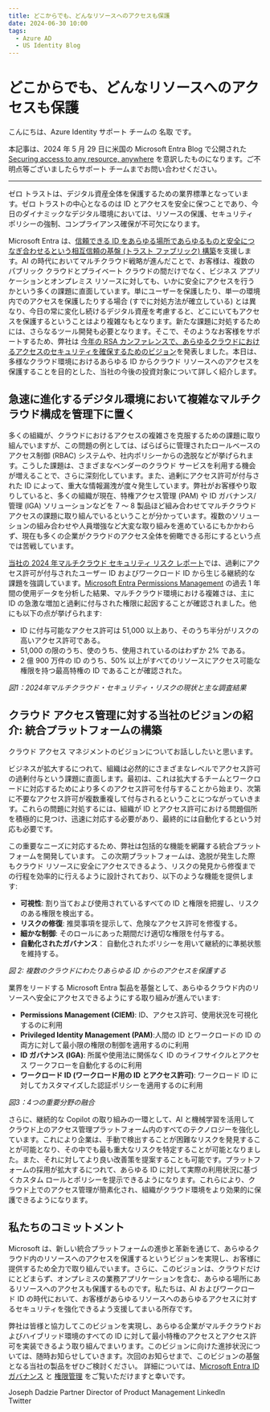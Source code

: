 ```yaml
---
title: どこからでも、どんなリソースへのアクセスも保護
date: 2024-06-30 10:00
tags:
  - Azure AD
  - US Identity Blog
---
```


# どこからでも、どんなリソースへのアクセスも保護

こんにちは、Azure Identity サポート チームの 名取 です。

本記事は、2024 年 5 月 29 日に米国の Microsoft Entra Blog で公開された [Securing access to any resource, anywhere](https://techcommunity.microsoft.com/t5/microsoft-entra-blog/securing-access-to-any-resource-anywhere/ba-p/4120308) を意訳したものになります。ご不明点等ございましたらサポート チームまでお問い合わせください。

----

ゼロ トラストは、デジタル資産全体を保護するための業界標準となっています。ゼロ トラストの中心となるのは ID とアクセスを安全に保つことであり、今日のダイナミックなデジタル環境においては、リソースの保護、セキュリティ ポリシーの強制、コンプライアンス確保が不可欠になります。

Microsoft Entra は、[信頼できる ID をあらゆる場所であらゆるものと安全につなぎ合わせるという相互信頼の基盤 (トラスト ファブリック) 構築](https://www.microsoft.com/en-us/security/blog/2024/05/08/how-implementing-a-trust-fabric-strengthens-identity-and-network/)を支援します。AI の時代においてマルチクラウド戦略が進んだことで、お客様は、複数のパブリック クラウドとプライベート クラウドの間だけでなく、ビジネス アプリケーションとオンプレミス リソースに対しても、いかに安全にアクセスを行うかという多くの課題に直面しています。単にユーザーを保護したり、単一の環境内でのアクセスを保護したりする場合 (すでに対処方法が確立している) とは異なり、今日の常に変化し続けるデジタル資産を考慮すると、どこにいてもアクセスを保護するということはより複雑なもとなります。新たな課題に対処するためには、さらなるツール開発も必要となります。そこで、そのようなお客様をサポートするため、弊社は [今年の RSA カンファレンスで、あらゆるクラウドにおけるアクセスのセキュリティを確保するためのビジョン](https://techcommunity.microsoft.com/t5/microsoft-entra-blog/microsoft-entra-announcements-and-demos-at-rsac-2024/ba-p/2520429)を発表しました。本日は、多様なクラウド環境におけるあらゆる ID からクラウド リソースへのアクセスを保護することを目的とした、当社の今後の投資対象について詳しく紹介します。

## 急速に進化するデジタル環境において複雑なマルチクラウド構成を管理下に置く

多くの組織が、クラウドにおけるアクセスの複雑さを克服するための課題に取り組んでいますが、この問題の例としては、ばらばらに管理されたロールベースのアクセス制御 (RBAC) システムや、社内ポリシーからの逸脱などが挙げられます。こうした課題は、さまざまなベンダーのクラウド サービスを利用する機会が増えることで、さらに深刻化しています。また、過剰にアクセス許可が付与された ID によって、重大な情報漏洩が度々発生しています。弊社がお客様やり取りしていると、多くの組織が現在、特権アクセス管理 (PAM) や ID ガバナンス/管理 (IGA) ソリューションなどを 7 ～ 8 製品ほど組み合わせてマルチクラウド アクセスの課題に取り組んでいるということが分かっています。複数のソリューションの組み合わせや人員増強など大変な取り組みを進めているにもかかわらず、現在も多くの企業がクラウドのアクセス全体を俯瞰できる形にするという点では苦戦しています。

[当社の 2024 年マルチクラウド セキュリティ リスク レポート](https://cdn-dynmedia-1.microsoft.com/is/content/microsoftcorp/microsoft/final/en-us/microsoft-brand/documents/2024-State-of-Multicloud-Security-Risk-Report.pdf)では、過剰にアクセス許可が付与されたユーザー ID およびワークロード ID から生じる継続的な課題を強調しています。[Microsoft Entra Permissions Management](https://www.microsoft.com/ja-jp/security/business/identity-access/microsoft-entra-permissions-management) の過去 1 年間の使用データを分析した結果、マルチクラウド環境における複雑さは、主に ID の急激な増加と過剰に付与された権限に起因することが確認されました。他にも以下の点が挙げられます:

- ID に付与可能なアクセス許可は 51,000 以上あり、そのうち半分がリスクの高いアクセス許可である。
- 51,000 の限のうち、使のうち、使用されているのはわずか 2% である。
- 2 億 900 万件の ID のうち、50% 以上がすべてのリソースにアクセス可能な権限を持つ最高特権の ID であることが確認された。

*図1：2024年マルチクラウド・セキュリティ・リスクの現状と主な調査結果*


## クラウド アクセス管理に対する当社のビジョンの紹介: 統合プラットフォームの構築

クラウド アクセス マネジメントのビジョンについてお話ししたいと思います。

ビジネスが拡大するにつれて、組織は必然的にさまざまなレベルでアクセス許可の過剰付与という課題に直面します。最初は、これは拡大するチームとワークロードに対応するためにより多くのアクセス許可を付与することから始まり、次第に不要なアクセス許可が複数重複して付与されるということにつながっていきます。これらの問題に対処するには、組織が ID とアクセス許可における問題個所を積極的に見つけ、迅速に対応する必要があり、最終的には自動化するという対応も必要です。

この重要なニーズに対応するため、弊社は包括的な機能を網羅する統合プラットフォームを開発しています。 この次期プラットフォームは、逸脱が発生した際もクラウド リソースに安全にアクセスできるよう、リスクの発見から修復までの行程を効率的に行えるように設計されており、以下のような機能を提供します:

- **可視性**: 割り当ておよび使用されているすべての ID と権限を把握し、リスクのある権限を検出する。
- **リスクの修復**: 推奨事項を提示して、危険なアクセス許可を修復する。
- **細かな制御**: そのロールにあった期間だけ適切な権限を付与する。
- **自動化されたガバナンス**： 自動化されたポリシーを用いて継続的に準拠状態を維持する。

*図 2: 複数のクラウドにわたりあらゆる ID からのアクセスを保護する*

業界をリードする Microsoft Entra 製品を基盤として、あらゆるクラウド内のリソースへ安全にアクセスできるようにする取り組みが進んでいます:

- **Permissions Management (CIEM)**: ID、アクセス許可、使用状況を可視化するのに利用
- **Privileged Identity Management (PAM)**:人間の ID とワークロードの ID の両方に対して最小限の権限の制御を適用するのに利用
- **ID ガバナンス (IGA)**: 所属や使用法に関係なく ID のライフサイクルとアクセス ワークフローを自動化するのに利用
- **ワークロード ID (ワークロード用の ID とアクセス許可)**: ワークロード ID に対してカスタマイズした認証ポリシーを適用するのに利用

*図3：4つの重要分野の融合*

さらに、継続的な Copilot の取り組みの一環として、AI と機械学習を活用してクラウド上のアクセス管理プラットフォーム内のすべてのテクノロジーを強化しています。これにより企業は、手動で検出することが困難なリスクを発見することが可能となり、その中でも最も重大なリスクを特定することが可能となりました。また、それに対してより良い改善策を提案することも可能です。プラットフォームの採用が拡大するにつれて、あらゆる ID に対して実際の利用状況に基づくカスタム ロールとポリシーを提示できるようになります。これらにより、クラウド上でのアクセス管理が簡素化され、組織がクラウド環境をより効果的に保護できるようになります。

## 私たちのコミットメント

Microsoft は、新しい統合プラットフォームの進歩と革新を通じて、あらゆるクラウド内のリソースへのアクセスを保護するというビジョンを実現し、お客様に提供するため全力で取り組んでいます。さらに、このビジョンは、クラウドだけにとどまらず、オンプレミスの業務アプリケーションを含む、あらゆる場所にあるリソースへのアクセスも保護するものです。私たちは、AI およびワークロード ID の時代において、お客様があらゆるリソースへのあらゆるアクセスに対するセキュリティを強化できるよう支援してまいる所存です。

弊社は皆様と協力してこのビジョンを実現し、あらゆる企業がマルチクラウドおよびハイブリッド環境のすべての ID に対して最小特権のアクセスとアクセス許可を実装できるよう取り組んでまいります。このビジョンに向けた進捗状況については、随時お知らせしていきます。次回のお知らせまで、このビジョンの基盤となる当社の製品をぜひご検討ください。 詳細については、[Microsoft Entra ID ガバナンス](https://www.microsoft.com/ja-jp/security/business/identity-access/microsoft-entra-id-governance) と [権限管理](https://www.microsoft.com/ja-jp/security/business/identity-access/microsoft-entra-permissions-management) をご覧いただけますと幸いです。

Joseph Dadzie
Partner Director of Product Management
LinkedIn   
Twitter   

